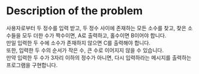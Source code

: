 # Description of the problem

사용자로부터 두 정수를 입력 받고, 두 정수 사이에 존재하는 모든 소수를 찾고, 찾은 소수들을 모두 더한 수가 짝수이면, A로 출력하고, 홀수이면 B이어야 합니다.  
만일 입력한 두 수에 소수가 존재하지 않으면 C를 출력해야 합니다.  
또한, 입력한 두 수의 순서가 작은 수, 큰 수로 이어지지 않을 수 있습니다.  
만약 입력한 두 수가 3자리 이하의 정수가 아니면, 다시 입력하라는 메시지를 출력하는 프로그램을 구현합니다.
